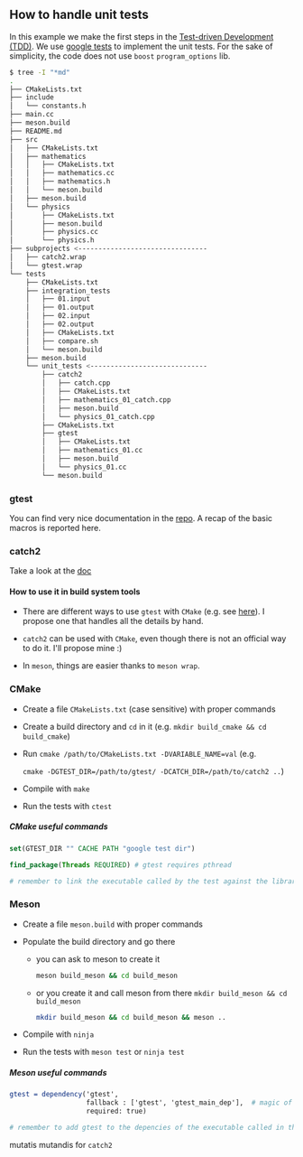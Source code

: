 ## How to handle unit tests

In this example we make the first steps in the [Test-driven Development (TDD)](https://en.wikipedia.org/wiki/Test-driven_development). We use [google tests](https://github.com/google/googletest/) to implement the unit tests. For the sake of simplicity, the code does not use `boost` `program_options` lib.

```bash
$ tree -I "*md" 
.
├── CMakeLists.txt
├── include
│   └── constants.h
├── main.cc
├── meson.build
├── README.md
├── src
│   ├── CMakeLists.txt
│   ├── mathematics
│   │   ├── CMakeLists.txt
│   │   ├── mathematics.cc
│   │   ├── mathematics.h
│   │   └── meson.build
│   ├── meson.build
│   └── physics
│       ├── CMakeLists.txt
│       ├── meson.build
│       ├── physics.cc
│       └── physics.h
├── subprojects <--------------------------------
│   ├── catch2.wrap 
│   └── gtest.wrap 
└── tests
    ├── CMakeLists.txt
    ├── integration_tests
    │   ├── 01.input
    │   ├── 01.output
    │   ├── 02.input
    │   ├── 02.output
    │   ├── CMakeLists.txt
    │   ├── compare.sh
    │   └── meson.build
    ├── meson.build
    └── unit_tests <-----------------------------
        ├── catch2
        │   ├── catch.cpp
        │   ├── CMakeLists.txt
        │   ├── mathematics_01_catch.cpp
        │   ├── meson.build
        │   └── physics_01_catch.cpp
        ├── CMakeLists.txt
        ├── gtest
        │   ├── CMakeLists.txt
        │   ├── mathematics_01.cc
        │   ├── meson.build
        │   └── physics_01.cc
        └── meson.build
```

### gtest

You can find very nice documentation in the [repo](https://github.com/google/googletest/tree/master/googletest/docs). A recap of the basic macros is reported here.

### catch2

Take a look at the [doc](https://github.com/catchorg/Catch2/blob/master/docs/tutorial.md#test-cases-and-sections)


#### How to use it in build system tools

- There are different ways to use `gtest` with `CMake` (e.g. see [here](https://github.com/google/googletest/blob/master/googletest/docs/Pkgconfig.md)). I propose one that handles all the details by hand. 

- `catch2` can be used with `CMake`, even though there is not an official way to do it. I'll propose mine :)

- In `meson`, things are easier thanks to `meson wrap`.

### CMake

- Create a file `CMakeLists.txt` (case sensitive) with proper commands

- Create a build directory and `cd` in it (e.g. `mkdir build_cmake && cd build_cmake`)

- Run `cmake /path/to/CMakeLists.txt -DVARIABLE_NAME=val` (e.g. 

  ```cmake -DGTEST_DIR=/path/to/gtest/ -DCATCH_DIR=/path/to/catch2 ..```) 

- Compile with `make`

- Run the tests with `ctest`

##### CMake useful commands

```cmake
set(GTEST_DIR "" CACHE PATH "google test dir")

find_package(Threads REQUIRED) # gtest requires pthread

# remember to link the executable called by the test against the library ${CMAKE_THREAD_LIBS_INIT}
```

### Meson

- Create a file `meson.build` with proper commands

- Populate the build directory and go there

  - you can ask to meson to create it 

    ```bash
    meson build_meson && cd build_meson
    ```

  - or you create it and call meson from there `mkdir build_meson && cd build_meson`

    ```bash
    mkdir build_meson && cd build_meson && meson ..
    ```

- Compile with `ninja`

- Run the tests with `meson test` or `ninja test`

##### Meson useful commands

```cmake
gtest = dependency('gtest',
                   fallback : ['gtest', 'gtest_main_dep'],  # magic of meson wrap
                   required: true)

# remember to add gtest to the depencies of the executable called in the test function
```

mutatis mutandis for `catch2`


